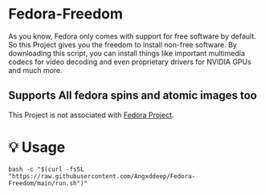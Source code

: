 # Fedora-Freedom

As you know, Fedora only comes with support for free software by default. So this Project gives you the freedom to install non-free software. By downloading this script, you can install things like important multimedia codecs for video decoding and even proprietary drivers for NVIDIA GPUs and much more.

## Supports All fedora spins and atomic images too

This Project is not associated with [Fedora Project](https://fedoraproject.org/).

# 💡 Usage

```
bash -c "$(curl -fsSL "https://raw.githubusercontent.com/Angxddeep/Fedora-Freedom/main/run.sh")"
```






